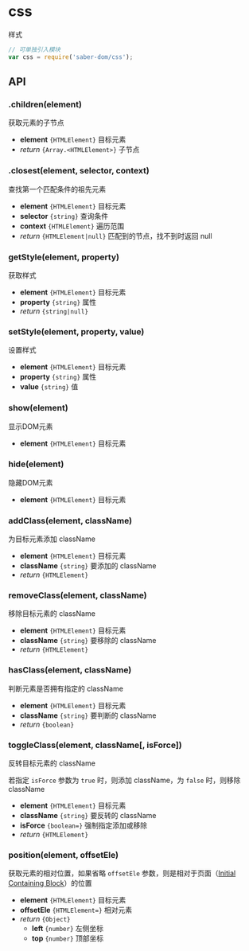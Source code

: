 # css

样式

```js
// 可单独引入模块
var css = require('saber-dom/css');
```

## API

### .children(element)

获取元素的子节点

* **element** `{HTMLElement}` 目标元素
* _return_ `{Array.<HTMLElement>}` 子节点

### .closest(element, selector, context)

查找第一个匹配条件的祖先元素

* **element** `{HTMLElement}` 目标元素
* **selector** `{string}` 查询条件
* **context** `{HTMLElement}` 遍历范围
* _return_ `{HTMLElement|null}` 匹配到的节点，找不到时返回 null

### getStyle(element, property)

获取样式

* **element** `{HTMLElement}` 目标元素
* **property** `{string}` 属性
* _return_ `{string|null}`

### setStyle(element, property, value)

设置样式

* **element** `{HTMLElement}` 目标元素
* **property** `{string}` 属性
* **value** `{string}` 值

### show(element)

显示DOM元素

* **element** `{HTMLElement}` 目标元素

### hide(element)

隐藏DOM元素

* **element** `{HTMLElement}` 目标元素

### addClass(element, className)

为目标元素添加 className

* **element** `{HTMLElement}` 目标元素
* **className** `{string}` 要添加的 className
* _return_ `{HTMLElement}`

### removeClass(element, className)

移除目标元素的 className

* **element** `{HTMLElement}` 目标元素
* **className** `{string}` 要移除的 className
* _return_ `{HTMLElement}`

### hasClass(element, className)

判断元素是否拥有指定的 className

* **element** `{HTMLElement}` 目标元素
* **className** `{string}` 要判断的 className
* _return_ `{boolean}`

### toggleClass(element, className[, isForce])

反转目标元素的 className

若指定 `isForce` 参数为 `true` 时，则添加 className，为 `false` 时，则移除 className

* **element** `{HTMLElement}` 目标元素
* **className** `{string}` 要反转的 className
* **isForce** `{boolean=}` 强制指定添加或移除
* _return_ `{HTMLElement}`

### position(element, offsetEle)

获取元素的相对位置，如果省略 `offsetEle` 参数，则是相对于页面（[Initial Containing Block](http://www.w3.org/TR/CSS2/visudet.html)）的位置

* **element** `{HTMLElement}` 目标元素
* **offsetEle** `{HTMLElement=}` 相对元素
* _return_ `{Object}`
    * **left** `{number}` 左侧坐标
    * **top** `{number}` 顶部坐标
